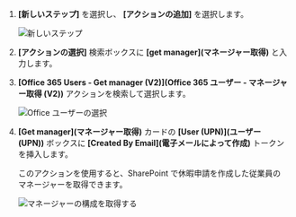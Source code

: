 1. **[新しいステップ]** を選択し、 **[アクションの追加]** を選択します。
   
    ![新しいステップ](media/modern-approvals/select-sharepoint-add-action.png)
2. **[アクションの選択]** 検索ボックスに **[get manager]\(マネージャー取得)** と入力します。
3. **[Office 365 Users - Get manager (V2)]\(Office 365 ユーザー - マネージャー取得 (V2))** アクションを検索して選択します。

    ![Office ユーザーの選択](media/modern-approvals/add-get-manager-action.png)
4. **[Get manager]\(マネージャー取得)** カードの **[User (UPN)]\(ユーザー (UPN)\)** ボックスに **[Created By Email]\(電子メールによって作成)** トークンを挿入します。

    このアクションを使用すると、SharePoint で休暇申請を作成した従業員のマネージャーを取得できます。

    ![マネージャーの構成を取得する](media/modern-approvals/get-manager-card.png)


